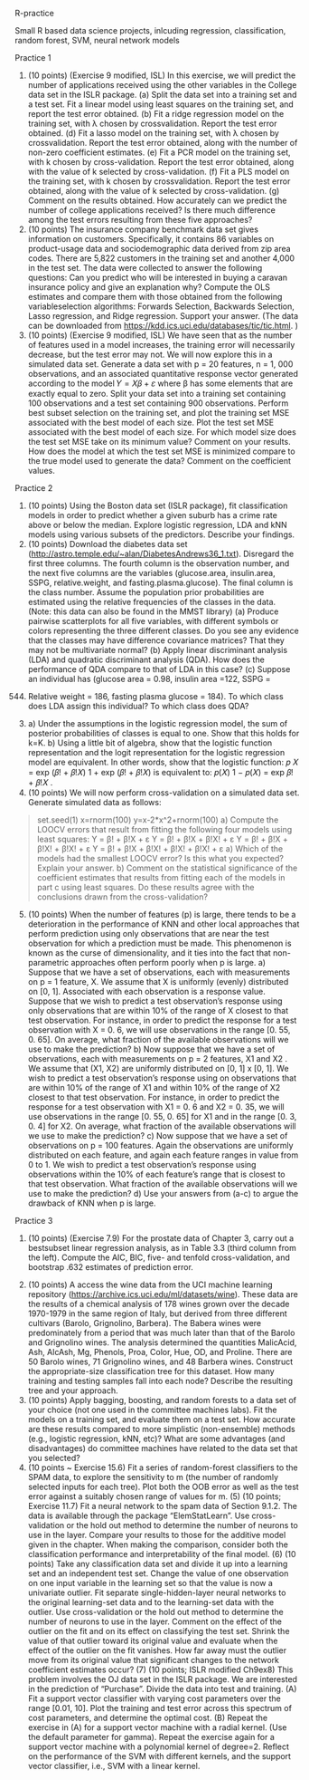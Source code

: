 R-practice

Small R based data science projects, inlcuding regression, classification, random forest, SVM, neural network models 

Practice 1

1) (10 points) (Exercise 9 modified, ISL) In this exercise, we will predict the number
of applications received using the other variables in the College data set in the ISLR
package.
(a) Split the data set into a training set and a test set. Fit a linear model using least
squares on the training set, and report the test error obtained.
(b) Fit a ridge regression model on the training set, with λ chosen by crossvalidation.
Report the test error obtained.
(d) Fit a lasso model on the training set, with λ chosen by crossvalidation.
Report the test error obtained, along with the number of non-zero coefficient
estimates.
(e) Fit a PCR model on the training set, with k chosen by cross-validation. Report the
test error obtained, along with the value of k selected by cross-validation.
(f) Fit a PLS model on the training set, with k chosen by crossvalidation.
Report the test error obtained, along with the value of k selected by cross-validation.
(g) Comment on the results obtained. How accurately can we predict the number of
college applications received? Is there much difference among the test errors resulting
from these five approaches?
2) (10 points) The insurance company benchmark data set gives information on
customers. Specifically, it contains 86 variables on product-usage data and sociodemographic
data derived from zip area codes. There are 5,822 customers in the
training set and another 4,000 in the test set. The data were collected to answer
the following questions: Can you predict who will be interested in buying a
caravan insurance policy and give an explanation why? Compute the OLS
estimates and compare them with those obtained from the following variableselection
algorithms: Forwards Selection, Backwards Selection, Lasso regression,
and Ridge regression. Support your answer.
(The data can be downloaded from https://kdd.ics.uci.edu/databases/tic/tic.html. )
3) (10 points) (Exercise 9 modified, ISL) We have seen that as the number of
features used in a model increases, the training error will necessarily decrease, but
the test error may not. We will now explore this in a simulated data set.
Generate a data set with p = 20 features, n = 1, 000 observations, and an
associated quantitative response vector generated according to the model
𝑌 = 𝑋𝛽 + 𝜀
where β has some elements that are exactly equal to zero. Split your data set into
a training set containing 100 observations and a test set containing 900
observations.
Perform best subset selection on the training set, and plot the training set MSE
associated with the best model of each size. Plot the test set MSE associated with
the best model of each size.
For which model size does the test set MSE take on its minimum value?
Comment on your results. How does the model at which the test set MSE is
minimized compare to the true model used to generate the data? Comment on the
coefficient values.



Practice 2

1) (10 points) Using the Boston data set (ISLR package), fit classification models in
order to predict whether a given suburb has a crime rate above or below the
median. Explore logistic regression, LDA and kNN models using various subsets
of the predictors. Describe your findings.
2) (10 points) Download the diabetes data set
(http://astro.temple.edu/~alan/DiabetesAndrews36_1.txt). Disregard the first
three columns. The fourth column is the observation number, and the next five
columns are the variables (glucose.area, insulin.area, SSPG, relative.weight,
and fasting.plasma.glucose). The final column is the class number. Assume the
population prior probabilities are estimated using the relative frequencies of the
classes in the data.
(Note: this data can also be found in the MMST library)
(a) Produce pairwise scatterplots for all five variables, with different symbols or
colors representing the three different classes. Do you see any evidence that
the classes may have difference covariance matrices? That they may not be
multivariate normal?
(b) Apply linear discriminant analysis (LDA) and quadratic discriminant analysis
(QDA). How does the performance of QDA compare to that of LDA in this
case?
(c) Suppose an individual has (glucose area = 0.98, insulin area =122, SSPG =
544. Relative weight = 186, fasting plasma glucose = 184). To which class
does LDA assign this individual? To which class does QDA?
3) a) Under the assumptions in the logistic regression model, the sum of posterior
probabilities of classes is equal to one. Show that this holds for k=K.
b) Using a little bit of algebra, show that the logistic function representation and
the logit representation for the logistic regression model are equivalent.
In other words, show that the logistic function:
𝑝 𝑋 =
exp (𝛽! + 𝛽!𝑋)
1 + exp (𝛽! + 𝛽!𝑋)
is equivalent to:
𝑝(𝑋)
1 − 𝑝(𝑋)
= exp 𝛽! + 𝛽!𝑋 .
4) (10 points) We will now perform cross-validation on a simulated data set.
Generate simulated data as follows:
> set.seed(1)
>x=rnorm(100)
>y=x-2*x^2+rnorm(100)
a) Compute the LOOCV errors that result from fitting the following four models
using least squares:
Y = β! + β!X + ε
Y = β! + β!X + β!X! + ε
Y = β! + β!X + β!X! + β!X! + ε
Y = β! + β!X + β!X! + β!X! + β!X! + ε
a) Which of the models had the smallest LOOCV error? Is this what you
expected? Explain your answer.
b) Comment on the statistical significance of the coefficient estimates that results
from fitting each of the models in part c using least squares. Do these results
agree with the conclusions drawn from the cross-validation?
5) (10 points) When the number of features (p) is large, there tends to be a deterioration
in the performance of KNN and other local approaches that perform prediction using only
observations that are near the test observation for which a prediction must be made. This
phenomenon is known as the curse of dimensionality, and it ties into the fact that
non-parametric approaches often perform poorly when p is large.
a) Suppose that we have a set of observations, each with measurements on p = 1
feature, X. We assume that X is uniformly (evenly) distributed on [0, 1].
Associated with each observation is a response value. Suppose that we wish to
predict a test observation’s response using only observations that are within 10%
of the range of X closest to that test observation. For instance, in order to predict
the response for a test observation with X = 0. 6, we will use observations in the
range [0. 55, 0. 65]. On average, what fraction of the available observations will
we use to make the prediction?
b) Now suppose that we have a set of observations, each with measurements on p =
2 features, X1 and X2 . We assume that (X1, X2) are uniformly distributed on [0,
1] x [0, 1]. We wish to predict a test observation’s response using on observations
that are within 10% of the range of X1 and within 10% of the range of X2 closest
to that test observation. For instance, in order to predict the response for a test
observation with X1 = 0. 6 and X2 = 0. 35, we will use observations in the range
[0. 55, 0. 65] for X1 and in the range [0. 3, 0. 4] for X2. On average, what fraction
of the available observations will we use to make the prediction?
c) Now suppose that we have a set of observations on p = 100 features. Again the
observations are uniformly distributed on each feature, and again each feature
ranges in value from 0 to 1. We wish to predict a test observation’s response using
observations within the 10% of each feature’s range that is closest to that test
observation. What fraction of the available observations will we use to make the
prediction?
d) Use your answers from (a-c) to argue the drawback of KNN when p is large.










Practice 3
1. (10 points) (Exercise 7.9) For the prostate data of Chapter 3, carry out a bestsubset
linear regression analysis, as in Table 3.3 (third column from the left).
Compute the AIC, BIC, five- and tenfold cross-validation, and bootstrap .632
estimates of prediction error.
2) (10 points) A access the wine data from the UCI machine learning repository
(https://archive.ics.uci.edu/ml/datasets/wine). These data are the results of a
chemical analysis of 178 wines grown over the decade 1970-1979 in the same
region of Italy, but derived from three different cultivars (Barolo, Grignolino,
Barbera). The Babera wines were predominately from a period that was much
later than that of the Barolo and Grignolino wines. The analysis determined the
quantities MalicAcid, Ash, AlcAsh, Mg, Phenols, Proa, Color, Hue, OD, and
Proline. There are 50 Barolo wines, 71 Grignolino wines, and 48 Barbera wines.
Construct the appropriate-size classification tree for this dataset. How many
training and testing samples fall into each node? Describe the resulting tree and
your approach.
3) (10 points) Apply bagging, boosting, and random forests to a data set of your
choice (not one used in the committee machines labs). Fit the models on a
training set, and evaluate them on a test set. How accurate are these results
compared to more simplistic (non-ensemble) methods (e.g., logistic regression,
kNN, etc)? What are some advantages (and disadvantages) do committee
machines have related to the data set that you selected?
4) (10 points ~ Exercise 15.6) Fit a series of random-forest classifiers to the SPAM
data, to explore the sensitivity to m (the number of randomly selected inputs for
each tree). Plot both the OOB error as well as the test error against a suitably
chosen range of values for m.
(5) (10 points; Exercise 11.7) Fit a neural network to the spam data of Section 9.1.2.
The data is available through the package “ElemStatLearn”. Use cross-validation
or the hold out method to determine the number of neurons to use in the layer.
Compare your results to those for the additive model given in the chapter. When
making the comparison, consider both the classification performance and
interpretability of the final model.
(6) (10 points) Take any classification data set and divide it up into a learning set and
an independent test set. Change the value of one observation on one input
variable in the learning set so that the value is now a univariate outlier. Fit
separate single-hidden-layer neural networks to the original learning-set data and
to the learning-set data with the outlier. Use cross-validation or the hold out
method to determine the number of neurons to use in the layer. Comment on the
effect of the outlier on the fit and on its effect on classifying the test set. Shrink
the value of that outlier toward its original value and evaluate when the effect of
the outlier on the fit vanishes. How far away must the outlier move from its
original value that significant changes to the network coefficient estimates occur?
(7) (10 points; ISLR modified Ch9ex8) This problem involves the OJ data set in the
ISLR package. We are interested in the prediction of “Purchase”. Divide the data
into test and training.
(A) Fit a support vector classifier with varying cost parameters over the range
[0.01, 10]. Plot the training and test error across this spectrum of cost parameters,
and determine the optimal cost.
(B) Repeat the exercise in (A) for a support vector machine with a radial kernel.
(Use the default parameter for gamma). Repeat the exercise again for a support
vector machine with a polynomial kernel of degree=2. Reflect on the
performance of the SVM with different kernels, and the support vector classifier,
i.e., SVM with a linear kernel.
